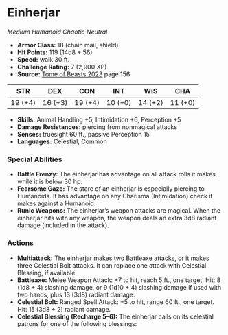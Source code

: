 # Einherjar

*Medium* *Humanoid* *Chaotic Neutral*

- **Armor Class:** 18 (chain mail, shield)
- **Hit Points:** 119 (14d8 + 56)
- **Speed:** walk 30 ft.
- **Challenge Rating:** 7 (2,900 XP)
- **Source:** [Tome of Beasts 2023](https://koboldpress.com/kpstore/product/tome-of-beasts-1-2023-edition/) page 156

| STR | DEX | CON | INT | WIS | CHA |
| --- | --- | --- | --- | --- | --- |
| 19 (+4) | 16 (+3) | 19 (+4) | 10 (+0) | 14 (+2) | 11 (+0) |

- **Skills:** Animal Handling +5, Intimidation +6, Perception +5
- **Damage Resistances:** piercing from nonmagical attacks
- **Senses:** truesight 60 ft., passive Perception 15
- **Languages:** Celestial, Common

### Special Abilities

- **Battle Frenzy:** The einherjar has advantage on all attack rolls it makes while it is below 30 hp.
- **Fearsome Gaze:** The stare of an einherjar is especially piercing to Humanoids. It has advantage on any Charisma (Intimidation) check it makes against a Humanoid.
- **Runic Weapons:** The einherjar’s weapon attacks are magical. When the einherjar hits with any weapon, the weapon deals an extra 3d8 radiant damage (included in the attack).

### Actions

- **Multiattack:** The einherjar makes two Battleaxe attacks, or it makes three Celestial Bolt attacks. It can replace one attack with Celestial Blessing, if available.
- **Battleaxe:** Melee Weapon Attack: +7 to hit, reach 5 ft., one target. Hit: 8 (1d8 + 4) slashing damage, or 9 (1d10 + 4) slashing damage if used with two hands, plus 13 (3d8) radiant damage.
- **Celestial Bolt:** Ranged Spell Attack: +5 to hit, range 60 ft., one target. Hit: 15 (3d8 + 2) radiant damage.
- **Celestial Blessing (Recharge 5–6):** The einherjar calls on its celestial patrons for one of the following blessings:
